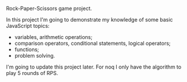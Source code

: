 Rock-Paper-Scissors game project.

In this project I'm going to demonstrate my knowledge of some basic JavaScript topics:

- variables, arithmetic operations;
- comparison operators, conditional statements, logical operators;
- functions;
- problem solving. 

I'm going to update this project later. For noq I only have the algorithm to play 5 rounds of RPS.